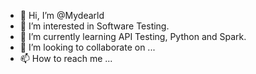 - 👋 Hi, I’m @Mydearld
- 👀 I’m interested in Software Testing.
- 🌱 I’m currently learning API Testing, Python and Spark.
- 💞️ I’m looking to collaborate on ...
- 📫 How to reach me ...

<!---
Mydearld/Mydearld is a ✨ special ✨ repository because its `README.md` (this file) appears on your GitHub profile.
You can click the Preview link to take a look at your changes.
--->
